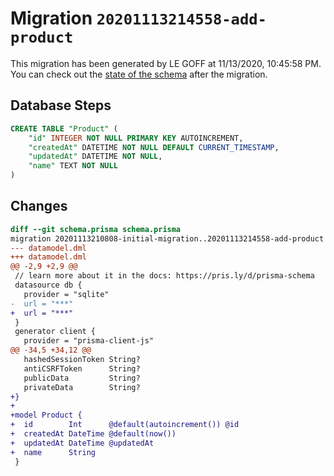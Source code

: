 # Migration `20201113214558-add-product`

This migration has been generated by LE GOFF at 11/13/2020, 10:45:58 PM.
You can check out the [state of the schema](./schema.prisma) after the migration.

## Database Steps

```sql
CREATE TABLE "Product" (
    "id" INTEGER NOT NULL PRIMARY KEY AUTOINCREMENT,
    "createdAt" DATETIME NOT NULL DEFAULT CURRENT_TIMESTAMP,
    "updatedAt" DATETIME NOT NULL,
    "name" TEXT NOT NULL
)
```

## Changes

```diff
diff --git schema.prisma schema.prisma
migration 20201113210808-initial-migration..20201113214558-add-product
--- datamodel.dml
+++ datamodel.dml
@@ -2,9 +2,9 @@
 // learn more about it in the docs: https://pris.ly/d/prisma-schema
 datasource db {
   provider = "sqlite"
-  url = "***"
+  url = "***"
 }
 generator client {
   provider = "prisma-client-js"
@@ -34,5 +34,12 @@
   hashedSessionToken String?
   antiCSRFToken      String?
   publicData         String?
   privateData        String?
+}
+
+model Product {
+  id        Int      @default(autoincrement()) @id
+  createdAt DateTime @default(now())
+  updatedAt DateTime @updatedAt
+  name      String   
 }
```


